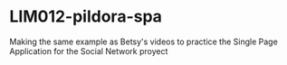 # LIM012-pildora-spa
Making the same example as Betsy's videos to practice the Single Page Application for the Social Network proyect
